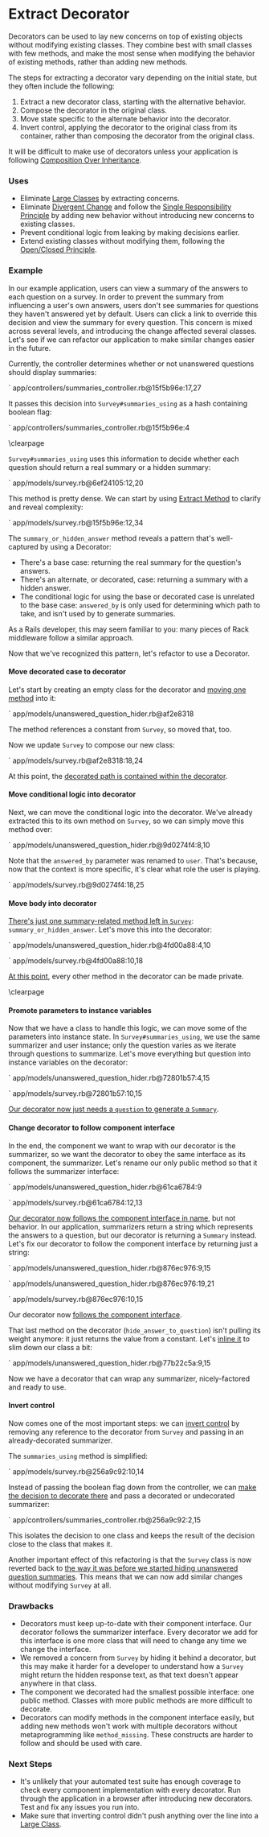 # Extract Decorator

Decorators can be used to lay new concerns on top of existing objects without
modifying existing classes. They combine best with small classes with few
methods, and make the most sense when modifying the behavior of existing
methods, rather than adding new methods.

The steps for extracting a decorator vary depending on the initial state, but
they often include the following:

1. Extract a new decorator class, starting with the alternative behavior.
2. Compose the decorator in the original class.
3. Move state specific to the alternate behavior into the decorator.
4. Invert control, applying the decorator to the original class from its
  container, rather than composing the decorator from the original class.

It will be difficult to make use of decorators unless your application is
following [Composition Over Inheritance](#composition-over-inheritance).

### Uses

* Eliminate [Large Classes](#large-class) by extracting concerns.
* Eliminate [Divergent Change](#divergent-change) and follow the [Single
  Responsibility Principle](#single-responsibility-principle) by adding new
  behavior without introducing new concerns to existing classes.
* Prevent conditional logic from leaking by making decisions earlier.
* Extend existing classes without modifying them, following the [Open/Closed
  Principle](#openclosed-principle).

### Example

In our example application, users can view a summary of the answers to each
question on a survey. In order to prevent the summary from influencing a user's
own answers, users don't see summaries for questions they haven't answered yet
by default. Users can click a link to override this decision and view the
summary for every question. This concern is mixed across several levels, and
introducing the change affected several classes. Let's see if we can refactor
our application to make similar changes easier in the future.

Currently, the controller determines whether or not unanswered questions should
display summaries:

` app/controllers/summaries_controller.rb@15f5b96e:17,27

It passes this decision into `Survey#summaries_using` as a hash containing
boolean flag:

` app/controllers/summaries_controller.rb@15f5b96e:4

\clearpage

`Survey#summaries_using` uses this information to decide whether each question
should return a real summary or a hidden summary:

` app/models/survey.rb@6ef24105:12,20

This method is pretty dense. We can start by using [Extract
Method](#extract-method) to clarify and reveal complexity:

` app/models/survey.rb@15f5b96e:12,34

The `summary_or_hidden_answer` method reveals a pattern that's well-captured by
using a Decorator:

* There's a base case: returning the real summary for the question's answers.
* There's an alternate, or decorated, case: returning a summary with a hidden
  answer.
* The conditional logic for using the base or decorated case is unrelated to the
  base case: `answered_by` is only used for determining which path to take, and
  isn't used by to generate summaries.

As a Rails developer, this may seem familiar to you: many pieces of Rack
middleware follow a similar approach.

Now that we've recognized this pattern, let's refactor to use a Decorator.

#### Move decorated case to decorator

Let's start by creating an empty class for the decorator and [moving one
method](#move-method) into it:

` app/models/unanswered_question_hider.rb@af2e8318

The method references a constant from `Survey`, so moved that, too.

Now we update `Survey` to compose our new class:

` app/models/survey.rb@af2e8318:18,24

At this point, the [decorated path is contained within the decorator](https://github.com/thoughtbot/ruby-science/commit/af2e8318).

#### Move conditional logic into decorator

Next, we can move the conditional logic into the decorator. We've already
extracted this to its own method on `Survey`, so we can simply move this method
over:

` app/models/unanswered_question_hider.rb@9d0274f4:8,10

Note that the `answered_by` parameter was renamed to `user`. That's because, now
that the context is more specific, it's clear what role the user is playing.

` app/models/survey.rb@9d0274f4:18,25

#### Move body into decorator

[There's just one summary-related method left in `Survey`](https://github.com/thoughtbot/ruby-science/commit/9d0274f4):
`summary_or_hidden_answer`. Let's move this into the decorator:

` app/models/unanswered_question_hider.rb@4fd00a88:4,10

` app/models/survey.rb@4fd00a88:10,18

[At this point](https://github.com/thoughtbot/ruby-science/commit/4fd00a88),
every other method in the decorator can be made private.

\clearpage

#### Promote parameters to instance variables

Now that we have a class to handle this logic, we can move some of the
parameters into instance state. In `Survey#summaries_using`, we use the same
summarizer and user instance; only the question varies as we iterate through
questions to summarize. Let's move everything but question into instance
variables on the decorator:

` app/models/unanswered_question_hider.rb@72801b57:4,15

` app/models/survey.rb@72801b57:10,15

[Our decorator now just needs a `question` to generate a
`Summary`](https://github.com/thoughtbot/ruby-science/commit/72801b57).

#### Change decorator to follow component interface

In the end, the component we want to wrap with our decorator is the summarizer,
so we want the decorator to obey the same interface as its component, the
summarizer. Let's rename our only public method so that it follows the
summarizer interface:

` app/models/unanswered_question_hider.rb@61ca6784:9

` app/models/survey.rb@61ca6784:12,13

[Our decorator now follows the component interface in
name](https://github.com/thoughtbot/ruby-science/commit/61ca6784), but not
behavior. In our application, summarizers return a string which represents the
answers to a question, but our decorator is returning a `Summary` instead. Let's
fix our decorator to follow the component interface by returning just a string:

` app/models/unanswered_question_hider.rb@876ec976:9,15

` app/models/unanswered_question_hider.rb@876ec976:19,21

` app/models/survey.rb@876ec976:10,15

Our decorator now [follows the component
interface](https://github.com/thoughtbot/ruby-science/commit/876ec976).

That last method on the decorator (`hide_answer_to_question`) isn't pulling its
weight anymore: it just returns the value from a constant. Let's [inline
it](https://github.com/thoughtbot/ruby-science/commit/77b22c5a) to slim down our
class a bit:

` app/models/unanswered_question_hider.rb@77b22c5a:9,15

Now we have a decorator that can wrap any summarizer, nicely-factored and ready
to use.

#### Invert control

Now comes one of the most important steps: we can [invert
control](#dependency-inversion-principle) by removing any reference to the
decorator from `Survey` and passing in an already-decorated summarizer.

The `summaries_using` method is simplified:

` app/models/survey.rb@256a9c92:10,14

Instead of passing the boolean flag down from the controller, we can [make the
decision to decorate
there](https://github.com/thoughtbot/ruby-science/commit/256a9c92) and pass a
decorated or undecorated summarizer:

` app/controllers/summaries_controller.rb@256a9c92:2,15

This isolates the decision to one class and keeps the result of the decision
close to the class that makes it.

Another important effect of this refactoring is that the `Survey` class is now
reverted back to [the way it was before we started hiding unanswered question
summaries](https://github.com/thoughtbot/ruby-science/blob/d97f7856/example_app/app/models/survey.rb).
This means that we can now add similar changes without modifying `Survey` at
all.

### Drawbacks

* Decorators must keep up-to-date with their component interface. Our decorator
  follows the summarizer interface. Every decorator we add for this interface is
  one more class that will need to change any time we change the interface.
* We removed a concern from `Survey` by hiding it behind a decorator, but this
  may make it harder for a developer to understand how a `Survey` might return
  the hidden response text, as that text doesn't appear anywhere in that class.
* The component we decorated had the smallest possible interface: one public
  method. Classes with more public methods are more difficult to decorate.
* Decorators can modify methods in the component interface easily, but adding
  new methods won't work with multiple decorators without metaprogramming like
  `method_missing`. These constructs are harder to follow and should be used
  with care.

### Next Steps

* It's unlikely that your automated test suite has enough coverage to check
  every component implementation with every decorator. Run through the
  application in a browser after introducing new decorators. Test and fix any
  issues you run into.
* Make sure that inverting control didn't push anything over the line into a
  [Large Class](#large-class).

